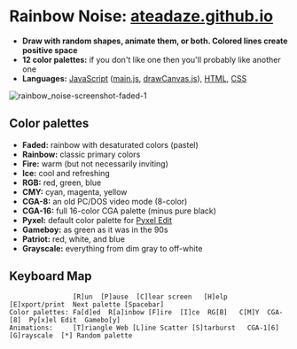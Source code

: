 # Rainbow Noise: [ateadaze.github.io](https://ateadaze.github.io/)
* **Draw with random shapes, animate them, or both. Colored lines create positive space**
* **12 color palettes:** if you don't like one then you'll probably like another one
* **Languages:** [JavaScript](https://github.com/ATeaDaze/ateadaze.github.io/tree/main/scripts) ([main.js](https://github.com/ATeaDaze/ateadaze.github.io/blob/main/scripts/main.js), [drawCanvas.js](https://github.com/ATeaDaze/ateadaze.github.io/blob/main/scripts/drawCanvas.js)), [HTML](https://github.com/ATeaDaze/ateadaze.github.io/blob/main/index.html), [CSS](https://github.com/ATeaDaze/ateadaze.github.io/blob/main/styles/rainbow_noise.css)

![rainbow_noise-screenshot-faded-1](https://user-images.githubusercontent.com/89423150/139572006-0dbd8e4e-d02f-4958-9015-9244c65018f7.png)

## Color palettes
* **Faded:** rainbow with desaturated colors (pastel)
* **Rainbow:** classic primary colors
* **Fire:** warm (but not necessarily inviting)
* **Ice:** cool and refreshing
* **RGB:** red, green, blue
* **CMY:** cyan, magenta, yellow
* **CGA-8:** an old PC/DOS video mode (8-color)
* **CGA-16:** full 16-color CGA palette (minus pure black)
* **Pyxel:** default color palette for [Pyxel Edit](https://www.pyxeledit.com)
* **Gameboy:** as green as it was in the 90s
* **Patriot:** red, white, and blue
* **Grayscale:** everything from dim gray to off-white

## Keyboard Map
```
                [R]un  [P]ause  [C]lear screen   [H]elp  [E]xport/print  Next palette [Spacebar]
Color palettes: Fa[d]ed  R[a]inbow [F]ire  [I]ce  RG[B]   C[M]Y  CGA-[8]  Py[x]el Edit  Gamebo[y]
Animations:     [T]riangle Web [L]ine Scatter [S]tarburst   CGA-1[6]  [G]rayscale  [*] Random palette
```

